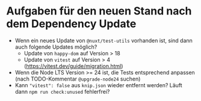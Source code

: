 # Aufgaben für den neuen Stand nach dem Dependency Update

- Wenn ein neues Update von `@nuxt/test-utils` vorhanden ist, sind dann auch folgende Updates möglich?
  - Update von `happy-dom` auf Version > 18
  - Update von `vitest` auf Version > 4 (https://vitest.dev/guide/migration.html)
- Wenn die Node LTS Version >= 24 ist, die Tests entsprechend anpassen (nach TODO-Kommentar `@upgrade-node24` suchen)
- Kann `"vitest": false` aus `knip.json` wieder entfernt werden? Läuft dann `npm run check:unused` fehlerfrei?
